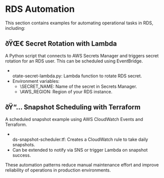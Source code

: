 ﻿# RDS Automation

This section contains examples for automating operational tasks in RDS, including:

## ðŸŒ€ Secret Rotation with Lambda
A Python script that connects to AWS Secrets Manager and triggers secret rotation for an RDS user. This can be scheduled using EventBridge.

- \otate-secret-lambda.py\: Lambda function to rotate RDS secret.
- Environment variables:
  - \SECRET_NAME\: Name of the secret in Secrets Manager.
  - \AWS_REGION\: Region of your RDS instance.

## ðŸ“… Snapshot Scheduling with Terraform
A scheduled snapshot example using AWS CloudWatch Events and Terraform.

- \ds-snapshot-scheduler.tf\: Creates a CloudWatch rule to take daily snapshots.
- Can be extended to notify via SNS or trigger Lambda on snapshot success.

These automation patterns reduce manual maintenance effort and improve reliability of operations in production environments.

